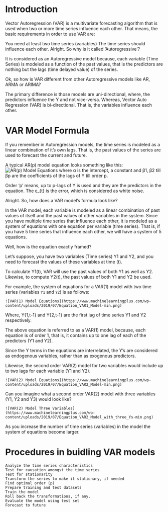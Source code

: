 # Introduction
Vector Autoregression (VAR) is a multivariate forecasting algorithm that is used when two or more time series influence each other.
That means, the basic requirements in order to use VAR are:

You need at least two time series (variables)
The time series should influence each other.
Alright. So why is it called ‘Autoregressive’?

It is considered as an Autoregressive model because, each variable (Time Series) is modeled as a function of the past values, that is the predictors are nothing but the lags (time delayed value) of the series.

Ok, so how is VAR different from other Autoregressive models like AR, ARMA or ARIMA?

The primary difference is those models are uni-directional, where, the predictors influence the Y and not vice-versa. Whereas, Vector Auto Regression (VAR) is bi-directional. That is, the variables influence each other.

# VAR Model Formula
If you remember in Autoregression models, the time series is modeled as a linear combination of it’s own lags. That is, the past values of the series are used to forecast the current and future.

A typical AR(p) model equation looks something like this:
    ![AR(p) Model Equations](https://www.machinelearningplus.com/wp-content/uploads/2019/07/Equation_ARp_Model-min.png)
where α is the intercept, a constant and β1, β2 till βp are the coefficients of the lags of Y till order p.

Order ‘p’ means, up to p-lags of Y is used and they are the predictors in the equation. The ε_{t} is the error, which is considered as white noise.

Alright. So, how does a VAR model’s formula look like?

In the VAR model, each variable is modeled as a linear combination of past values of itself and the past values of other variables in the system. Since you have multiple time series that influence each other, it is modeled as a system of equations with one equation per variable (time series).
That is, if you have 5 time series that influence each other, we will have a system of 5 equations.

Well, how is the equation exactly framed?

Let’s suppose, you have two variables (Time series) Y1 and Y2, and you need to forecast the values of these variables at time (t).

To calculate Y1(t), VAR will use the past values of both Y1 as well as Y2. Likewise, to compute Y2(t), the past values of both Y1 and Y2 be used.

For example, the system of equations for a VAR(1) model with two time series (variables `Y1` and `Y2`) is as follows:

    ![VAR(1) Model Equations](https://www.machinelearningplus.com/wp-content/uploads/2019/07/Equation_VAR1_Model-min.png)

Where, Y{1,t-1} and Y{2,t-1} are the first lag of time series Y1 and Y2 respectively.

The above equation is referred to as a VAR(1) model, because, each equation is of order 1, that is, it contains up to one lag of each of the predictors (Y1 and Y2).

Since the Y terms in the equations are interrelated, the Y’s are considered as endogenous variables, rather than as exogenous predictors.

Likewise, the second order VAR(2) model for two variables would include up to two lags for each variable (Y1 and Y2).

    ![VAR(2) Model Equations](https://www.machinelearningplus.com/wp-content/uploads/2019/07/Equation_VAR2_Model-min.png)

Can you imagine what a second order VAR(2) model with three variables (Y1, Y2 and Y3) would look like?

    ![VAR(2) Model Three Variables](https://www.machinelearningplus.com/wp-content/uploads/2019/07/Equation_VAR2_Model_with_three_Ys-min.png)

As you increase the number of time series (variables) in the model the system of equations become larger.

# Procedures in buidling VAR models
    Analyze the time series characteristics
    Test for causation amongst the time series
    Test for stationarity
    Transform the series to make it stationary, if needed
    Find optimal order (p)
    Prepare training and test datasets
    Train the model
    Roll back the transformations, if any.
    Evaluate the model using test set
    Forecast to future